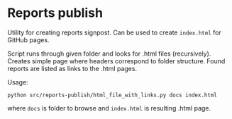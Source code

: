 # Reports publish

Utility for creating reports signpost. Can be used to create `index.html` for GitHub pages.

Script runs through given folder and looks for .html files (recursively). Creates simple page where headers correspond to folder structure. Found reports are listed as links to the .html pages.

Usage:
```
python src/reports-publish/html_file_with_links.py docs index.html
```
where `docs` is folder to browse and `index.html` is resulting .html page.
